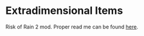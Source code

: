 # Extradimensional Items
Risk of Rain 2 mod. Proper read me can be found [here](Thunderstore/README.md).
